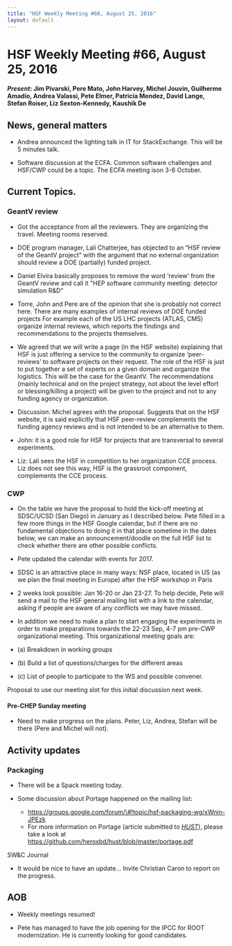 ```yaml
---
title: "HSF Weekly Meeting #66, August 25, 2016"
layout: default
---
```


# HSF Weekly Meeting #66, August 25, 2016

#### *Present*: Jim Pivarski, Pere Mato, John Harvey, Michel Jouvin, Guilherme Amadio, Andrea Valassi, Pete Elmer, Patricia Mendez, David Lange, Stefan Roiser, Liz Sexton-Kennedy, Kaushik De

## News, general matters

-   Andrea announced the lighting talk in IT for StackExchange. This will be 5 minutes talk.

-   Software discussion at the ECFA. Common software challenges and HSF/CWP could be a topic. The ECFA meeting ison 3-6 October.

## Current Topics.

### GeantV review

-   Got the acceptance from all the reviewers. They are organizing the travel. Meeting rooms reserved.

-   DOE program manager, Lali Chatterjee, has objected to an “HSF review of the GeantV project" with the argument that no external organization should review a DOE (partially) funded project.

-   Daniel Elvira basically proposes to remove the word ‘review’ from the GeantV review and call it "HEP software community meeting: detector simulation R&D”

-   Torre, John and Pere are of the opinion that she is probably not correct here. There are many examples of internal reviews of DOE funded projects For example each of the US LHC projects (ATLAS, CMS) organize internal reviews, which reports the findings and recommendations to the projects themselves.

-   We agreed that we will write a page (in the HSF website) explaining that HSF is just offering a service to the community to organize ‘peer-reviews’ to software projects on their request. The role of the HSF is just to put together a set of experts on a given domain and organize the logistics. This will be the case for the GeantV. The recommendations (mainly technical and on the project strategy, not about the level effort or blessing/killing a project) will be given to the project and not to any funding agency or organization.

-   Discussion: Michel agrees with the proposal. Suggests that on the HSF website, it is said explicitly that HSF peer-review complements the funding agency reviews and is not intended to be an alternative to them.

-   John: it is a good role for HSF for projects that are transversal to several experiments.

-   Liz: Lali sees the HSF in competition to her organization CCE process. Liz does not see this way, HSF is the grassroot component, complements the CCE process.

### CWP

-   On the table we have the proposal to hold the kick-off meeting at SDSC/UCSD (San Diego) in January as I described below. Pete filled in a few more things in the HSF Google calendar, but if there are no fundamental objections to doing it in that place sometime in the dates below, we can make an announcement/doodle on the full HSF list to check whether there are other possible conflicts.


-   Pete updated the calendar with events for 2017.

-   SDSC is an attractive place in many ways: NSF place, located in US (as we plan the final meeting in Europe) after the HSF workshop in Paris

-   2 weeks look possible: Jan 16-20 or Jan 23-27. To help decide, Pete will send a mail to the HSF general mailing list with a link to the calendar, asking if people are aware of any conflicts we may have missed.

-   In addition we need to make a plan to start engaging the experiments in order to make preparations towards the 22-23 Sep, 4-7 pm pre-CWP organizational meeting. This organizational meeting goals are:

-   (a) Breakdown in working groups

-   (b) Build a list of questions/charges for the different areas

-   (c) List of people to participate to the WS and possible convener.

Proposal to use our meeting slot for this initial discussion next week.

#### Pre-CHEP Sunday meeting

-   Need to make progress on the plans. Peter, Liz, Andrea, Stefan will be there (Pere and Michel will not).

## Activity updates

### Packaging

-   There will be a Spack meeting today.

-   Some discussion about Portage happened on the mailing list:
    -  https://groups.google.com/forum/\#!topic/hsf-packaging-wg/xWnin-JPEzk
    -  For more information on Portage (article submitted to [*HUST*](http://hust16.github.io)), please take a look at https://github.com/heroxbd/hust/blob/master/portage.pdf

SW&C Journal

-   It would be nice to have an update… Invite Christian Caron to report on the progress.

## AOB

-   Weekly meetings resumed!

-   Pete has managed to have the job opening for the IPCC for ROOT modernization. He is currently looking for good candidates.


